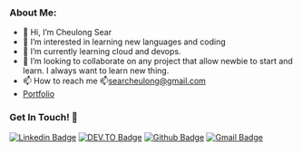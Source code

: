### About Me:

- 👋 Hi, I’m Cheulong Sear
- 👀 I’m interested in learning new languages and coding
- 🌱 I’m currently learning cloud and devops.
- 💞️ I’m looking to collaborate on any project that allow newbie to start and learn. I always want to learn new thing.
- 📫 How to reach me 📫searcheulong@gmail.com
- [Portfolio](https://cheulongsear.dev/)
<!---
### Technologies and Tools I use:

   <a href="https://www.w3.org/html/" target="_blank"> <img src="https://raw.githubusercontent.com/devicons/devicon/master/icons/html5/html5-original-wordmark.svg" alt="html5" width="40" height="40"/> </a>
    <a href="https://www.w3schools.com/css/" target="_blank"> <img src="https://raw.githubusercontent.com/devicons/devicon/master/icons/css3/css3-original-wordmark.svg" alt="css3" width="40" height="40"/> </a>
<a href="https://sass-lang.com" target="_blank"> <img src="https://raw.githubusercontent.com/devicons/devicon/master/icons/sass/sass-original.svg" alt="sass" width="40" height="40"/> </a>
<a href="https://styled-components.com/" target="_blank"> <img src="https://styled-components.com/logo.png" alt="sass" width="40" height="40"/> </a>
    <a href="https://developer.mozilla.org/en-US/docs/Web/JavaScript" target="_blank"> <img src="https://raw.githubusercontent.com/devicons/devicon/master/icons/javascript/javascript-original.svg" alt="javascript" width="40" height="40"/> </a>
<a href="https://webpack.js.org/" target="_blank"> <img src="https://www.vectorlogo.zone/logos/js_webpack/js_webpack-icon.svg" alt="webpack" width="40" height="40"/> </a>
<a href="https://reactjs.org/" target="_blank"> <img src="https://raw.githubusercontent.com/devicons/devicon/master/icons/react/react-original-wordmark.svg" alt="react" width="40" height="40"/> </a>
<a href="https://nextjs.org/" target="_blank"> <img src="https://devahoy.com/static/79ebe6c318b3ff52a461ccac92d98988/3c17d/nextjs.png" alt="gatsby" width="40" height="40"/> </a>
      <a href="https://nodejs.org" target="_blank"> <img src="https://raw.githubusercontent.com/devicons/devicon/master/icons/nodejs/nodejs-original-wordmark.svg" alt="nodejs" width="40" height="40"/> </a>
    <a href="https://expressjs.com" target="_blank"> <img src="https://expressjs.com/images/express-facebook-share.png" alt="express" width="60" height="40"/> </a>
<a href="https://www.postman.com/" target="_blank"> <img src="https://www.vectorlogo.zone/logos/getpostman/getpostman-icon.svg" alt="postman" width="40" height="40"/> </a>
<a href="https://git-scm.com/" target="_blank"> <img src="https://www.vectorlogo.zone/logos/git-scm/git-scm-icon.svg" alt="git" width="40" height="40"/> </a>
 <a href="https://cloud.google.com/" target="_blank"> <img src="https://www.vectorlogo.zone/logos/google_cloud/google_cloud-icon.svg" alt="google cloud" width="40" height="40"/> </a>
 <a href="https://firebase.google.com/" target="_blank"> <img src="https://www.vectorlogo.zone/logos/firebase/firebase-icon.svg" alt="firebase" width="40" height="40"/> </a>
 -->
 ### Get In Touch! 🤭
 
[![Linkedin Badge](https://img.shields.io/badge/-CheulongSear-blue?style=flat-square&logo=Linkedin&logoColor=white&link=https://www.linkedin.com/in/cheulongsear/)](https://www.linkedin.com/in/cheulongsear/)
[![DEV.TO Badge](https://img.shields.io/badge/Cheulong_Sear-black?style=flat-square&logo=devdotto&link=https%3A%2F%2Fdev.to%2Fcheulong)](https://dev.to/cheulong)
[![Github Badge](https://img.shields.io/badge/-cheulong-grey?style=flat-square&logo=Github&logoColor=white&link=https://github.com/cheulong)](https://github.com/cheulong)
[![Gmail Badge](https://img.shields.io/badge/-Cheulong_Sear-white?style=flat-square&logo=Gmail&logoColor=red&link=mailto:searcheulong@gmail.com)](mailto:searcheulong@gmail.com)

<!---
cheulong/cheulong is a ✨ special ✨ repository because its `README.md` (this file) appears on your GitHub profile.
You can click the Preview link to take a look at your changes.
--->

